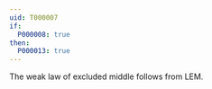 ```yaml
---
uid: T000007
if:
  P000008: true
then:
  P000013: true
---
```

The weak law of excluded middle follows from LEM.
